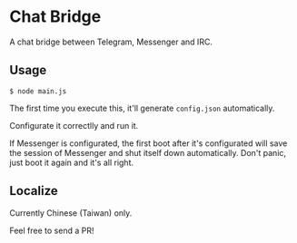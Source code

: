 # Chat Bridge
A chat bridge between Telegram, Messenger and IRC.

## Usage
`$ node main.js`

The first time you execute this, it'll generate `config.json` automatically.

Configurate it correctlly and run it.

If Messenger is configurated, the first boot after it's configurated will save the session of Messenger and shut itself down automatically. Don't panic, just boot it again and it's all right.

## Localize

Currently Chinese (Taiwan) only.

Feel free to send a PR!